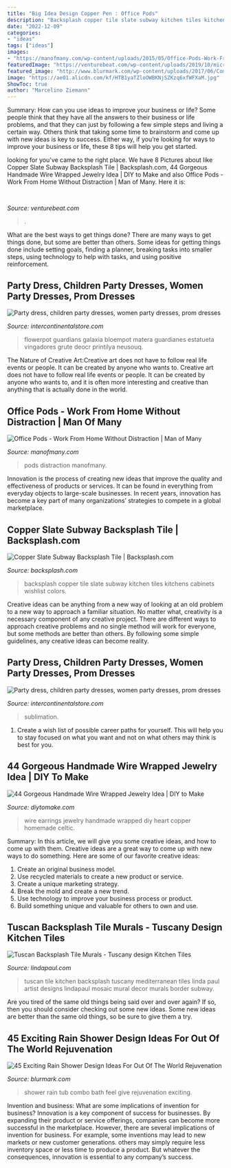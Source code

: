 ```yaml
---
title: "Big Idea Design Copper Pen : Office Pods"
description: "Backsplash copper tile slate subway kitchen tiles kitchens cabinets wishlist colors"
date: "2022-12-09"
categories:
- "ideas"
tags: ["ideas"]
images:
- "https://manofmany.com/wp-content/uploads/2015/05/Office-Pods-Work-From-Home-Without-Distraction-2.jpg"
featuredImage: "https://venturebeat.com/wp-content/uploads/2019/10/microsoft-surface-event-surface-pro-x-4.jpg?w=800"
featured_image: "http://www.blurmark.com/wp-content/uploads/2017/06/Combo-Of-Bath-Tub-And-Shower-To-Give-a-Feel-Of-Rain.jpg"
image: "https://ae01.alicdn.com/kf/HTB1yaTZloOWBKNjSZKzq6xfWFXaM.jpg"
ShowToc: true
author: "Marcelino Ziemann"
---
```



Summary: How can you use ideas to improve your business or life?
Some people think that they have all the answers to their business or life problems, and that they can just by following a few simple steps and living a certain way. Others think that taking some time to brainstorm and come up with new ideas is key to success. Either way, if you’re looking for ways to improve your business or life, these 8 tips will help you get started.

	

		
looking for  you've came to the right place. We have 8 Pictures about  like Copper Slate Subway Backsplash Tile | Backsplash.com, 44 Gorgeous Handmade Wire Wrapped Jewelry Idea | DIY to Make and also Office Pods - Work From Home Without Distraction | Man of Many. Here it is:
		
    
## 

<img loading=lazy src="https://venturebeat.com/wp-content/uploads/2019/10/microsoft-surface-event-surface-pro-x-4.jpg?w=800" onerror="this.onerror=null;this.src='https://tse4.mm.bing.net/th?id=OIP.FlC15jujXz0GCk1J3h4yKgHaDf&amp;pid=15.1';" alt="">

_Source: venturebeat.com_

>. 

	

What are the best ways to get things done?
There are many ways to get things done, but some are better than others. Some ideas for getting things done include setting goals, finding a planner, breaking tasks into smaller steps, using technology to help with tasks, and using positive reinforcement.

    
## Party Dress, Children Party Dresses, Women Party Dresses, Prom Dresses

<img loading=lazy src="https://ae01.alicdn.com/kf/HTB1yaTZloOWBKNjSZKzq6xfWFXaM.jpg" onerror="this.onerror=null;this.src='https://tse1.mm.bing.net/th?id=OIP.s7OCEnYZCA8oxlASAPY7PwHaHa&amp;pid=15.1';" alt="Party dress, children party dresses, women party dresses, prom dresses">

_Source: intercontinentalstore.com_

>flowerpot guardians galaxia bloempot matera guardianes estatueta vingadores grute deocr printilya neusouq. 

	

The Nature of Creative Art:Creative art does not have to follow real life events or people. It can be created by anyone who wants to.
Creative art does not have to follow real life events or people. It can be created by anyone who wants to, and it is often more interesting and creative than anything that is actually done in the world.

    
## Office Pods - Work From Home Without Distraction | Man Of Many

<img loading=lazy src="https://manofmany.com/wp-content/uploads/2015/05/Office-Pods-Work-From-Home-Without-Distraction-2.jpg" onerror="this.onerror=null;this.src='https://tse1.mm.bing.net/th?id=OIP._M4ov-wXNkBWhT4gatO2UQHaE8&amp;pid=15.1';" alt="Office Pods - Work From Home Without Distraction | Man of Many">

_Source: manofmany.com_

>pods distraction manofmany. 

	

Innovation is the process of creating new ideas that improve the quality and effectiveness of products or services. It can be found in everything from everyday objects to large-scale businesses. In recent years, innovation has become a key part of many organizations’ strategies to compete in a global marketplace.

    
## Copper Slate Subway Backsplash Tile | Backsplash.com

<img loading=lazy src="https://1o8le8m4q3x258k493ytxhkw-wpengine.netdna-ssl.com/wp-content/uploads/2014/08/BA1030-thumb.jpg" onerror="this.onerror=null;this.src='https://tse1.mm.bing.net/th?id=OIP.9Xb3ncBUwEopZ3EQi3XFYAHaJ4&amp;pid=15.1';" alt="Copper Slate Subway Backsplash Tile | Backsplash.com">

_Source: backsplash.com_

>backsplash copper tile slate subway kitchen tiles kitchens cabinets wishlist colors. 

	

Creative ideas can be anything from a new way of looking at an old problem to a new way to approach a familiar situation. No matter what, creativity is a necessary component of any creative project. There are different ways to approach creative problems and no single method will work for everyone, but some methods are better than others. By following some simple guidelines, any creative ideas can become reality.

    
## Party Dress, Children Party Dresses, Women Party Dresses, Prom Dresses

<img loading=lazy src="https://ae01.alicdn.com/kf/HTB1UCaRa8SD3KVjSZFqq6A4bpXab/Wholesale-Basketball-Sports-Uniform-Basketball-Jerseys-Custom-Full-Sublimation-Sports-Jersey-Basketball-Kits-Personalized.jpg_640x640.jpg" onerror="this.onerror=null;this.src='https://tse3.mm.bing.net/th?id=OIP.gRFTRUaAvEIEiLpi2yFMMgHaHa&amp;pid=15.1';" alt="Party dress, children party dresses, women party dresses, prom dresses">

_Source: intercontinentalstore.com_

>sublimation. 

	

1. Create a wish list of possible career paths for yourself. This will help you to stay focused on what you want and not on what others may think is best for you. 

    
## 44 Gorgeous Handmade Wire Wrapped Jewelry Idea | DIY To Make

<img loading=lazy src="http://www.diytomake.com/wp-content/uploads/2017/01/Homemade-Wire-Earrings.jpg" onerror="this.onerror=null;this.src='https://tse1.mm.bing.net/th?id=OIP.L471Lob8_ja5anoXOMEyswHaHZ&amp;pid=15.1';" alt="44 Gorgeous Handmade Wire Wrapped Jewelry Idea | DIY to Make">

_Source: diytomake.com_

>wire earrings jewelry handmade wrapped diy heart copper homemade celtic. 

	

Summary: In this article, we will give you some creative ideas, and how to come up with them.
Creative ideas are a great way to come up with new ways to do something. Here are some of our favorite creative ideas:
1. Create an original business model.
2. Use recycled materials to create a new product or service.
3. Create a unique marketing strategy.
4. Break the mold and create a new trend. 
5. Use technology to improve your business process or product. 
6. Build something unique and valuable for others to own and use.

    
## Tuscan Backsplash Tile Murals - Tuscany Design Kitchen Tiles

<img loading=lazy src="http://www.lindapaul.com/backsplash_designs/tuscan-kitchen-24x30-mosaic-subway-tile-rop-border.jpg" onerror="this.onerror=null;this.src='https://tse3.mm.bing.net/th?id=OIP.Jr1A3wWkxtWjuXxVCTlHhAHaFu&amp;pid=15.1';" alt="Tuscan Backsplash Tile Murals - Tuscany design Kitchen Tiles">

_Source: lindapaul.com_

>tuscan tile kitchen backsplash tuscany mediterranean tiles linda paul artist designs lindapaul mosaic mural decor murals border subway. 

	

Are you tired of the same old things being said over and over again? If so, then you should consider checking out some new ideas. Some new ideas are better than the same old things, so be sure to give them a try.

    
## 45 Exciting Rain Shower Design Ideas For Out Of The World Rejuvenation

<img loading=lazy src="http://www.blurmark.com/wp-content/uploads/2017/06/Combo-Of-Bath-Tub-And-Shower-To-Give-a-Feel-Of-Rain.jpg" onerror="this.onerror=null;this.src='https://tse2.mm.bing.net/th?id=OIP.IjB8RkrMPPHEmfv-3Q7BzAHaGp&amp;pid=15.1';" alt="45 Exciting Rain Shower Design Ideas For Out Of The World Rejuvenation">

_Source: blurmark.com_

>shower rain tub combo bath feel give rejuvenation exciting. 

	

Invention and business: What are some implications of invention for business?
Innovation is a key component of success for businesses. By expanding their product or service offerings, companies can become more successful in the marketplace. However, there are several implications of invention for business. For example, some inventions may lead to new markets or new customer generations. others may simply require less inventory space or less time to produce a product. But whatever the consequences, innovation is essential to any company’s success.

